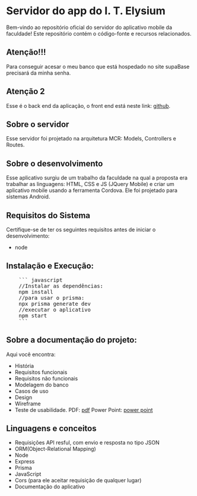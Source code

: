 # Servidor do app do I. T. Elysium

Bem-vindo ao repositório oficial do servidor do aplicativo mobile da faculdade! Este repositório contém o código-fonte e recursos relacionados.

## Atenção!!!
Para conseguir acesar o meu banco que está hospedado no site supaBase precisará da minha senha. 

## Atenção 2
Esse é o back end da aplicação, o front end está neste link: [github](https://github.com/ahmourao/API-Elyisum](https://github.com/ahmourao/frontEndElysium)).

## Sobre o servidor
Esse servidor foi projetado na arquitetura MCR: Models, Controllers e Routes.

## Sobre o desenvolvimento
Esse aplicativo surgiu de um trabalho da faculdade na qual a proposta era trabalhar as linguagens: HTML, CSS e JS (JQuery Mobile) e criar um aplicativo mobile usando a ferramenta Cordova. Ele foi projetado para sistemas Android.

## Requisitos do Sistema
Certifique-se de ter os seguintes requisitos antes de iniciar o desenvolvimento:
+ node

## Instalação e Execução:
<pre>
    ``` javascript
    //Instalar as dependências:
    npm install
    //para usar o prisma:
    npx prisma generate dev
    //executar o aplicativo
    npm start
    ```
</pre>

## Sobre a documentação do projeto: 
Aqui você encontra:
+ História
+ Requisitos funcionais
+ Requisitos não funcionais
+ Modelagem do banco
+ Casos de uso
+ Design
+ Wireframe
+ Teste de usabilidade.
PDF: [pdf](https://drive.google.com/file/d/1zkGKrio5Tw3BlaOhEUHQ__ccNgr0yKgS/view?usp=drive_link)
Power Point: [power point](https://docs.google.com/presentation/d/1hewS-pqGZ0eScDI8zxlD4g4kHldUbq2c/edit?usp=drive_link&ouid=101156124608605422335&rtpof=true&sd=true)

## Linguagens e conceitos
+ Requisições API resful, com envio e resposta no tipo JSON
+ ORM(Object-Relational Mapping)
+ Node
+ Express
+ Prisma
+ JavaScript
+ Cors (para ele aceitar requisição de qualquer lugar)
+ Documentação do aplicativo
